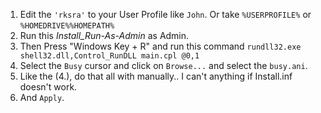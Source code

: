 
1. Edit the `'rksra'` to your User Profile like `John`. Or take ` %USERPROFILE% ` or ` %HOMEDRIVE%%HOMEPATH% `
2. Run this _Install_Run-As-Admin_ as Admin. 
3. Then Press "Windows Key + R" and run this command `rundll32.exe shell32.dll,Control_RunDLL main.cpl @0,1`
4. Select the `Busy` cursor and click on `Browse...` and select the `busy.ani`.
5. Like the (4.), do that all with manually.. I can't anything if Install.inf doesn't work.
6. And `Apply`.
